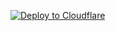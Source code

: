 [![Deploy to Cloudflare](https://deploy.workers.cloudflare.com/button)](https://deploy.workers.cloudflare.com/?url=https://github.com/fcoppede/cloudflare-worker-webhook/tree/main/ActionsV2examples/scripts/custom-claims)